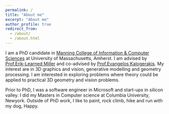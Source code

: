 ```yaml
---
permalink: /
title: "About me"
excerpt: "About me"
author_profile: true
redirect_from: 
  - /about/
  - /about.html
---
```


I am a PhD candidate in [Manning College of Information & Computer Sciences](https://www.cics.umass.edu/) at University of Massachusetts, Amherst. I am advised by [Prof.Erik-Learned Miller](https://people.cs.umass.edu/~elm/index.html) and co-advised by [Prof.Evangelos Kalogerakis](https://people.cs.umass.edu/~kalo/). My interest are in 3D graphics and vision, generative modelling and geometry processing. I am interested in exploring problems where theory could be applied to practical 3D geometry and vision problems.

Prior to PhD, I was a software engineer in Microsoft and start-ups in silicon valley. I did my Masters in Computer science at Columbia University, Newyork. Outside of PhD work, I like to paint, rock climb, hike and run with my dog, Happy. 
